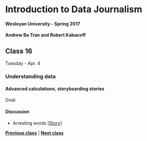 # Introduction to Data Journalism
  
#### Wesleyan University - Spring 2017
  
**Andrew Ba Tran and Robert Kabacoff**
  
## Class 16
Tuesday - Apr. 4
                             
### Understanding data
                             
#### Advanced calculations, storyboarding stories
                             
Goal: 
                             
#### Discussion

    
* Arresting words [[Story](http://apps.bostonglobe.com/graphics/2016/04/arresting-words/)]

                   
**[Previous class](class15.md)** | **[Next class](class17.md)**
